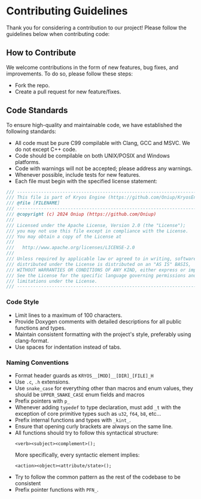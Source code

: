 # Contributing Guidelines

Thank you for considering a contribution to our project! Please follow the guidelines below
when contributing code:

## How to Contribute

We welcome contributions in the form of new features, bug fixes, and improvements. To do so,
please follow these steps:

* Fork the repo.
* Create a pull request for new feature/fixes.

## Code Standards

To ensure high-quality and maintainable code, we have established the following standards:

* All code must be pure C99 compilable with Clang, GCC and MSVC. We do not except C++ code.
* Code should be compilable on both UNIX/POSIX and Windows platforms.
* Code with warnings will not be accepted; please address any warnings.
* Whenever possible, include tests for new features.
* Each file must begin with the specified license statement:

```c
/// ------------------------------------------------------------------------ ///
/// This file is part of Kryos Engine (https://github.com/Oniup/KryosEngine) ///
/// @file [FILENAME]                                                         ///
/// ------------------------------------------------------------------------ ///
/// @copyright (c) 2024 Oniup (https://github.com/Oniup)                     ///
///                                                                          ///
/// Licensed under the Apache License, Version 2.0 (the "License");          ///
/// you may not use this file except in compliance with the License.         ///
/// You may obtain a copy of the License at                                  ///
///                                                                          ///
///   http://www.apache.org/licenses/LICENSE-2.0                             ///
///                                                                          ///
/// Unless required by applicable law or agreed to in writing, software      ///
/// distributed under the License is distributed on an "AS IS" BASIS,        ///
/// WITHOUT WARRANTIES OR CONDITIONS OF ANY KIND, either express or implied. ///
/// See the License for the specific language governing permissions and      ///
/// limitations under the License.                                           ///
/// ------------------------------------------------------------------------ ///
```

### Code Style

* Limit lines to a maximum of 100 characters.
* Provide Doxygen comments with detailed descriptions for all public functions and types.
* Maintain consistent formatting with the project's style, preferably using clang-format.
* Use spaces for indentation instead of tabs.

### Naming Conventions

* Format header guards as `KRYOS__[MOD]__[DIR]_[FILE]_H`
* Use `.c`, `.h` extensions.
* Use `snake_case` for everything other than macros and enum values, they should be
  `UPPER_SNAKE_CASE`
  enum fields and macros
* Prefix pointers with `p_`
* Whenever adding `typedef` to type declaration, must add `_t` with the exception of core
  primitive types such as `u32`, `f64`, `b8`, etc...
* Prefix internal functions and types with `_kint_`.
* Ensure that opening curly brackets are always on the same line.
* All functions should try to follow this syntactical structure:
    ```
    <verb><subject><complement>();
    ```
  More specifically, every syntactic element implies:
    ```
    <action><object><attribute/state>();
    ```
* Try to follow the common pattern as the rest of the codebase to be consistent
* Prefix pointer functions with `PFN_`.

